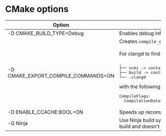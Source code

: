 # CMake options

<!-- Pure markdown doesn't support code blocks within tables -->
<table>
    <thead>
        <tr>
            <th>Option</th>
            <th>Effect</th>
        </tr>
    </thead>
    <tbody>
        <tr>
            <td>-D CMAKE_BUILD_TYPE=Debug</td>
            <td>Enables debug info and disables optimizations</td>
        </tr>
        <tr>
            <td>-D CMAKE_EXPORT_COMPILE_COMMANDS=ON</td>
            <td>Creates <code>compile_commands.json</code> for <a href="https://clangd.llvm.org/"><code>clangd</code></a> language server
            <br><br>
            For clangd to find the JSON, create a file named <code>.clangd</code>
            <pre>.
├── vcmi -> contains sources and is under git control
├── build -> contains build output, makefiles, object files,...
└── .clangd</pre>
            with the following content
            <pre>CompileFlags:<br>	CompilationDatabase: build</pre></td>
        </tr>
        <tr>
            <td>-D ENABLE_CCACHE:BOOL=ON</td>
            <td>Speeds up recompilation</td>
        </tr>
        <tr>
            <td>-G Ninja</td>
            <td>Use Ninja build system instead of make, which speeds up the build and doesn't require a <code>-j</code> flag</td>
        </tr>
    </tbody>
</table>

